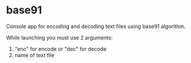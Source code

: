 # base91
Console app for encoding and decoding text files using base91 algorithm.

While launching you must use 2 arguments:
1. "enc" for encode or "dec" for decode
2. name of text file

